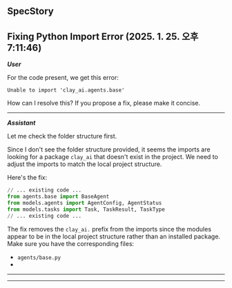 ## SpecStory

## Fixing Python Import Error (2025. 1. 25. 오후 7:11:46)

_**User**_

For the code present, we get this error:
```
Unable to import 'clay_ai.agents.base'
```
How can I resolve this? If you propose a fix, please make it concise.

---

_**Assistant**_

Let me check the folder structure first.

Since I don't see the folder structure provided, it seems the imports are looking for a package `clay_ai` that doesn't exist in the project. We need to adjust the imports to match the local project structure.

Here's the fix:

```python:agents/observer.py
// ... existing code ...
from agents.base import BaseAgent
from models.agents import AgentConfig, AgentStatus
from models.tasks import Task, TaskResult, TaskType
// ... existing code ...
```

The fix removes the `clay_ai.` prefix from the imports since the modules appear to be in the local project structure rather than an installed package. Make sure you have the corresponding files:
- `agents/base.py`
-

---



---

